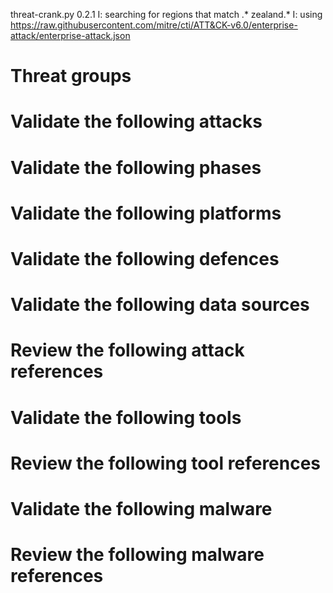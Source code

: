 threat-crank.py 0.2.1
I: searching for regions that match .* zealand.*
I: using https://raw.githubusercontent.com/mitre/cti/ATT&CK-v6.0/enterprise-attack/enterprise-attack.json
# Threat groups


# Validate the following attacks


# Validate the following phases


# Validate the following platforms


# Validate the following defences


# Validate the following data sources


# Review the following attack references


# Validate the following tools


# Review the following tool references


# Validate the following malware


# Review the following malware references


